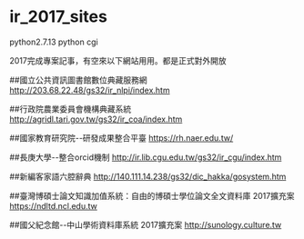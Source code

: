 # ir_2017_sites
python2.7.13  python cgi

2017完成專案記事，有空來以下網站用用。都是正式對外開放

##國立公共資訊圖書館數位典藏服務網 
http://203.68.22.48/gs32/ir_nlpi/index.htm

##行政院農業委員會機構典藏系統
http://agridl.tari.gov.tw/gs32/ir_coa/index.htm

##國家教育研究院--研發成果整合平臺
https://rh.naer.edu.tw/

##長庚大學--整合orcid機制
http://ir.lib.cgu.edu.tw/gs32/ir_cgu/index.htm

##新編客家語六腔辭典
http://140.111.14.238/gs32/dic_hakka/gosystem.htm

##臺灣博碩士論文知識加值系統：自由的博碩士學位論文全文資料庫 2017擴充案
https://ndltd.ncl.edu.tw

##國父紀念館--中山學術資料庫系統 2017擴充案
http://sunology.culture.tw
